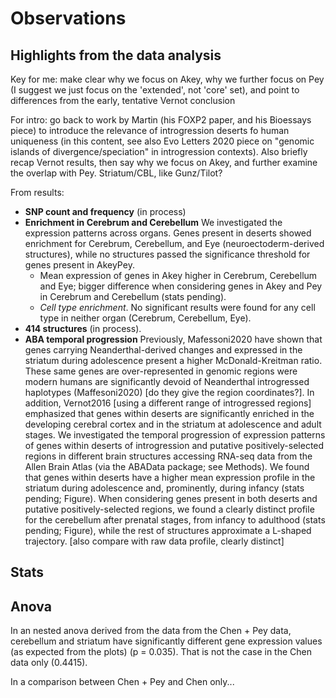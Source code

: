 # Observations
## Highlights from the data analysis
Key for me: make clear why we focus on Akey, why we further focus on Pey (I suggest we just focus on the 'extended', not 'core' set), and point to differences from the early, tentative Vernot conclusion

For intro: go back to work by Martin (his FOXP2 paper, and his Bioessays piece) to introduce the relevance of introgression deserts fo human uniqueness (in this content, see also Evo Letters 2020 piece on "genomic islands of divergence/speciation" in introgression contexts). Also briefly recap Vernot results, then say why we focus on Akey, and further examine the overlap with Pey. Striatum/CBL, like Gunz/Tilot?

From results:

- **SNP count and frequency** (in process)
- **Enrichment in Cerebrum and Cerebellum** We investigated the expression patterns across organs. Genes present in deserts showed enrichment for Cerebrum, Cerebellum, and Eye (neuroectoderm-derived structures), while no structures passed the significance threshold for genes present in AkeyPey.
  + Mean expression of genes in Akey higher in Cerebrum, Cerebellum and Eye; bigger difference when considering genes in Akey and Pey in Cerebrum and Cerebellum (stats pending).
  + *Cell type enrichment*. No significant results were found for any cell type in neither organ (Cerebrum, Cerebellum, Eye).
- **414 structures** (in process).
- **ABA temporal progression**  Previously, Mafessoni2020 have shown that genes carrying Neanderthal-derived changes and expressed in the striatum during adolescence present a higher McDonald-Kreitman ratio. These same genes are over-represented in genomic regions were modern humans are significantly devoid of Neanderthal introgressed haplotypes (Maffesoni2020) [do they give the region coordinates?]. In addition, Vernot2016 [using a different range of introgressed regions] emphasized that genes within deserts are significantly enriched in the developing cerebral cortex and in the striatum at adolescence and adult stages. We investigated the temporal progression of expression patterns of genes within deserts of introgression and putative positively-selected regions in different brain structures accessing RNA-seq data from the Allen Brain Atlas (via the ABAData package; see Methods). We found that genes within deserts have a higher mean expression profile in the striatum during adolescence and, prominently, during infancy (stats pending; Figure). When considering genes present in both deserts and putative positively-selected regions, we found a clearly distinct profile for the cerebellum after prenatal stages, from infancy to adulthood (stats pending; Figure), while the rest of structures approximate a L-shaped trajectory. [also compare with raw data profile, clearly distinct]


## Stats

## Anova
In an nested anova derived from the data from the Chen + Pey data, cerebellum and striatum have significantly different gene expression values (as expected from the plots) (p = 0.035). That is not the case in the Chen data only (0.4415).

In a comparison between Chen + Pey and Chen only... 